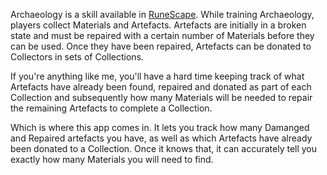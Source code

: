 Archaeology is a skill available in [RuneScape](https://www.runescape.com).
While training Archaeology, players collect Materials and Artefacts. Artefacts are initially in a broken state and must be repaired with a certain number of Materials before they can be used.
Once they have been repaired, Artefacts can be donated to Collectors in sets of Collections.

If you're anything like me, you'll have a hard time keeping track of what Artefacts have already been found, repaired and donated as part of each Collection and subsequently how many Materials will be needed to repair the remaining Artefacts to complete a Collection.

Which is where this app comes in. It lets you track how many Damanged and Repaired artefacts you have, as well as which Artefacts have already been donated to a Collection. Once it knows that, it can accurately tell you exactly how many Materials you will need to find.

